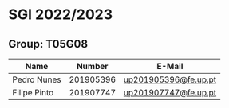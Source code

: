 # SGI 2022/2023

## Group: T05G08

| Name             | Number    | E-Mail             |
| ---------------- | --------- | ------------------ |
| Pedro Nunes         | 201905396 | up201905396@fe.up.pt                |
| Filipe Pinto         | 201907747 | up201907747@fe.up.pt                |
